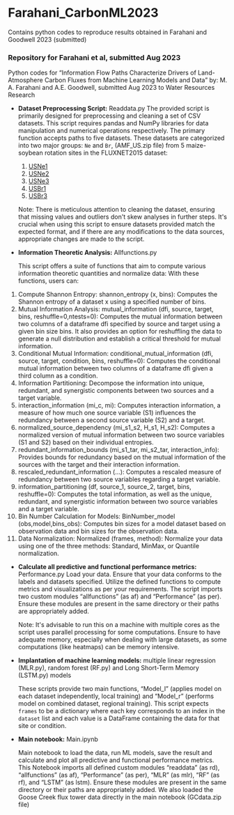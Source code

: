 # Farahani_CarbonML2023
Contains python codes to reproduce results obtained in Farahani and Goodwell 2023 (submitted)

### Repository for Farahani et al, submitted Aug 2023
Python codes for “Information Flow Paths Characterize Drivers of Land-Atmosphere Carbon Fluxes from Machine Learning Models and Data” by: M. A. Farahani and A.E. Goodwell, submitted Aug 2023 to Water Resources Research

- **Dataset Preprocessing Script:** Readdata.py
The provided script is primarily designed for preprocessing and cleaning a set of CSV datasets. This script requires pandas and NumPy libraries for data manipulation and numerical operations respectively. The primary function accepts paths to five datasets. These datasets are categorized into two major groups: `Ne` and `Br`, (AMF_US.zip file) from 5 maize-soybean rotation sites in the FLUXNET2015 dataset:
    1. [USNe1](https://doi.org/10.17190/AMF/1246084)
    2. [USNe2](https://doi.org/10.17190/AMF/1246085)
    3. [USNe3](https://doi.org/10.17190/AMF/1246086)
    4. [USBr1](https://doi.org/10.17190/AMF/1246038)
    5. [USBr3](https://doi.org/10.17190/AMF/1246039)

    Note: There is meticulous attention to cleaning the dataset, ensuring that missing values and outliers don't skew analyses in further steps. It's crucial when using this script to ensure datasets provided match the expected format, and if there are any modifications to the data sources, appropriate changes are made to the script.

- **Information Theoretic Analysis:** Allfunctions.py

    This script offers a suite of functions that aim to compute various information theoretic quantities and normalize data: With these functions, users can:
1. Compute Shannon Entropy: shannon_entropy (x, bins): Computes the Shannon entropy of a dataset x using a specified number of bins.
2. Mutual Information Analysis: mutual_information (dfi, source, target, bins, reshuffle=0,ntests=0): Computes the mutual information between two columns of a dataframe dfi specified by source and target using a given bin size bins. It also provides an option for reshuffling the data to generate a null distribution and establish a critical threshold for mutual information.
3. Conditional Mutual Information: conditional_mutual_information (dfi, source, target, condition, bins, reshuffle=0): Computes the conditional mutual information between two columns of a dataframe dfi given a third column as a condition.
4. Information Partitioning: Decompose the information into unique, redundant, and synergistic components between two sources and a target variable.
5. interaction_information (mi_c, mi): Computes interaction information, a measure of how much one source variable (S1) influences the redundancy between a second source variable (S2) and a target.
6. normalized_source_dependency (mi_s1_s2, H_s1, H_s2): Computes a normalized version of mutual information between two source variables (S1 and S2) based on their individual entropies.
7. redundant_information_bounds (mi_s1_tar, mi_s2_tar, interaction_info): Provides bounds for redundancy based on the mutual information of the sources with the target and their interaction information.
8. rescaled_redundant_information (...): Computes a rescaled measure of redundancy between two source variables regarding a target variable.
9. information_partitioning (df, source_1, source_2, target, bins, reshuffle=0): Computes the total information, as well as the unique, redundant, and synergistic information between two source variables and a target variable.
10. Bin Number Calculation for Models: BinNumber_model (obs,model,bins_obs): Computes bin sizes for a model dataset based on observation data and bin sizes for the observation data.
11. Data Normalization: Normalized (frames, method): Normalize your data using one of the three methods: Standard, MinMax, or Quantile normalization.

- **Calculate all predictive and functional performance metrics:** Performance.py
    Load your data. Ensure that your data conforms to the labels and datasets specified. Utilize the defined functions to compute metrics and visualizations as per your requirements. The script imports two custom modules “allfunctions” (as af) and “Performance” (as per). Ensure these modules are present in the same directory or their paths are appropriately added.

    Note: It's advisable to run this on a machine with multiple cores as the script uses parallel processing for some computations. Ensure to have adequate memory, especially when dealing with large datasets, as some computations (like heatmaps) can be memory intensive.

- **Implantation of machine learning models:** multiple linear regression (MLR.py), random forest (RF.py) and Long Short-Term Memory (LSTM.py) models

    These scripts provide two main functions, “Model_l” (applies model on each dataset independently, local training) and “Model_r” (performs model on combined dataset, regional training). This script expects `frames` to be a dictionary where each key corresponds to an index in the `dataset` list and each value is a DataFrame containing the data for that site or condition. 

- **Main notebook:** Main.ipynb

    Main notebook to load the data, run ML models, save the result and calculate and plot all predictive and functional performance metrics. This Notebook imports all defined custom modules “readdata” (as rd), “allfunctions” (as af), “Performance” (as per), “MLR” (as mlr), “RF” (as rf), and “LSTM” (as lstm). Ensure these modules are present in the same directory or their paths are appropriately added.
    We also loaded the Goose Creek flux tower data directly in the main notebook (GCdata.zip file)

